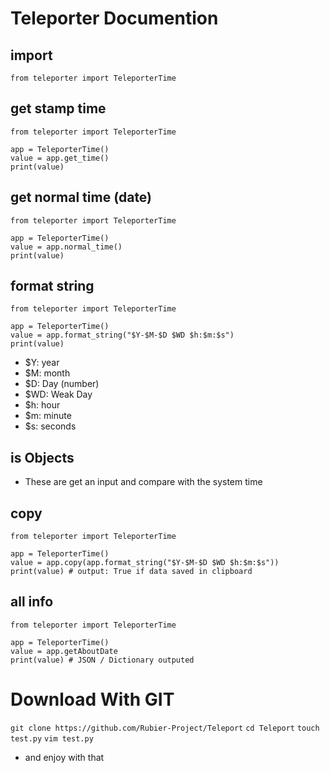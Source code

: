 # Teleporter Documention

## import
```python3
from teleporter import TeleporterTime
```
## get stamp time
```
from teleporter import TeleporterTime

app = TeleporterTime()
value = app.get_time()
print(value)
```
## get normal time (date)
```
from teleporter import TeleporterTime

app = TeleporterTime()
value = app.normal_time()
print(value)
```
## format string
```
from teleporter import TeleporterTime

app = TeleporterTime()
value = app.format_string("$Y-$M-$D $WD $h:$m:$s")
print(value)
```
+ $Y: year
+ $M: month
+ $D: Day (number)
+ $WD: Weak Day
+ $h: hour
+ $m: minute
+ $s: seconds

## is Objects
+ These are get an input and compare with the system time

## copy
```
from teleporter import TeleporterTime

app = TeleporterTime()
value = app.copy(app.format_string("$Y-$M-$D $WD $h:$m:$s"))
print(value) # output: True if data saved in clipboard
```
## all info
```
from teleporter import TeleporterTime

app = TeleporterTime()
value = app.getAboutDate
print(value) # JSON / Dictionary outputed
```

# Download With GIT
`git clone https://github.com/Rubier-Project/Teleport`
`cd Teleport`
`touch test.py`
`vim test.py`
+ and enjoy with that
